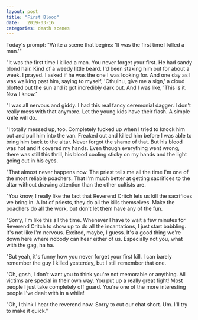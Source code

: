 ```yaml
---
layout: post
title: "First Blood"
date:   2019-03-16
categories: death scenes
---
```

Today's prompt: "Write a scene that begins: 'It was the first time I killed a man.'"

"It was the first time I killed a man. You never forget your first. He had sandy blond hair. Kind of a weedy little beard. I'd been staking him out for about a week. I prayed. I asked if he was the one I was looking for. And one day as I was walking past him, saying to myself, 'Cthulhu, give me a sign,' a cloud blotted out the sun and it got incredibly dark out. And I was like, 'This is it. Now I know.'

"I was all nervous and giddy. I had this real fancy ceremonial dagger. I don't really mess with that anymore. Let the young kids have their flash. A simple knife will do.

"I totally messed up, too. Completely fucked up when I tried to knock him out and pull him into the van. Freaked out and killed him before I was able to bring him back to the altar. Never forgot the shame of that. But his blood was hot and it covered my hands. Even though everything went wrong, there was still this thrill, his blood cooling sticky on my hands and the light going out in his eyes. 

"That almost never happens now. The priest tells me all the time I'm one of the most reliable poachers. That I'm much better at getting sacrifices to the altar without drawing attention than the other cultists are.

"You know, I really like the fact that Reverend Critch lets us kill the sacrifices we bring in. A lot of priests, they do all the kills themselves. Make the poachers do all the work, but don't let them have any of the fun.

"Sorry, I'm like this all the time. Whenever I have to wait a few minutes for Reverend Critch to show up to do all the incantations, I just start babbling. It's not like I'm nervous. Excited, maybe, I guess. It's a good thing we're down here where nobody can hear either of us. Especially not you, what with the gag, ha ha.

"But yeah, it's funny how you never forget your first kill. I can barely remember the guy I killed yesterday, but I still remember that one.

"Oh, gosh, I don't want you to think you're not memorable or anything. All victims are special in their own way. You put up a really great fight! Most people I just take completely off guard. You're one of the more interesting people I've dealt with in a while!

"Oh, I think I hear the reverend now. Sorry to cut our chat short. Um. I'll try to make it quick."
